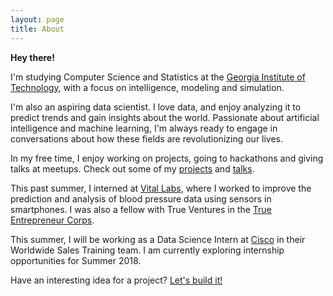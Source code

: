 ```yaml
---
layout: page
title: About
---
```


**Hey there!**

I'm studying Computer Science and Statistics at the [Georgia Institute of Technology](http://www.gatech.edu), with a focus on intelligence, modeling and simulation.

I'm also an aspiring data scientist. I love data, and enjoy analyzing it to predict trends and gain insights about the world. Passionate about artificial intelligence and machine learning, I'm always ready to engage in conversations about how these fields are revolutionizing our lives.

In my free time, I enjoy working on projects, going to hackathons and giving talks at meetups. Check out some of my [projects]() and [talks]().

This past summer, I interned at [Vital Labs](https://www.linkedin.com/company-beta/6466164/), where I worked to improve the prediction and analysis of blood pressure data using sensors in smartphones. I was also a fellow with True Ventures in the [True Entrepreneur Corps](https://trueventures.com/tec/).

This summer, I will be working as a Data Science Intern at [Cisco](http://www.cisco.com) in their Worldwide Sales Training team. I am currently exploring internship opportunities for Summer 2018.

<p class="message">
  Have an interesting idea for a project? <a href='mailto:sudeep135@gmail.com'>Let's build it!</a>
</p>

